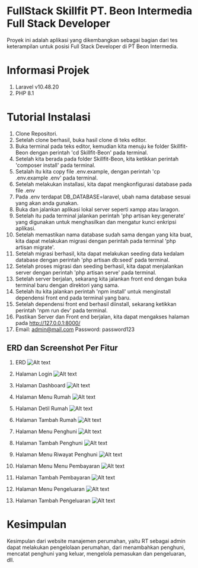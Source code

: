 # FullStack Skillfit PT. Beon Intermedia Full Stack Developer
Proyek ini adalah aplikasi yang dikembangkan sebagai bagian dari tes keterampilan untuk posisi Full Stack Developer di PT Beon Intermedia.

# Informasi Projek
1. Laravel v10.48.20
2. PHP 8.1

# Tutorial Instalasi 
 1. Clone Repositori.
 2. Setelah clone berhasil, buka hasil clone di teks editor.
 3. Buka terminal pada teks editor, kemudian kita menuju ke folder Skillfit-Beon dengan perintah 'cd Skillfit-Beon' pada terminal.
 4. Setelah kita berada pada folder Skillfit-Beon, kita ketikkan perintah 'composer install' pada terminal.
 5. Setalah itu kita copy file .env.example, dengan perintah 'cp .env.example .env' pada terminal.
 6. Setelah melakukan installasi, kita dapat mengkonfigurasi database pada file .env
 7. Pada .env terdapat DB_DATABASE=laravel, ubah nama database sesuai yang akan anda gunakan.
 8. Buka dan jalankan aplikasi lokal server seperti xampp atau laragon.
 9. Setelah itu pada terminal jalankan perintah 'php artisan key:generate' yang digunakan untuk menghasilkan dan mengatur kunci enkripsi aplikasi.
 10. Setelah memastikan nama database sudah sama dengan yang kita buat, kita dapat melakukan migrasi dengan perintah pada terminal 'php artisan migrate'.
 11. Setelah migrasi berhasil, kita dapat melakukan seeding data kedalam database dengan perintah 'php artisan db:seed' pada terminal.
 12. Setelah proses migrasi dan seeding berhasil, kita dapat menjalankan server dengan perintah 'php artisan serve' pada terminal.
 13. Setelah server berjalan, sekarang kita jalankan front end dengan buka terminal baru dengan direktori yang sama.
 14. Setelah itu kita jalankan perintah 'npm install' untuk menginstall dependensi front end pada terminal yang baru.
 15. Setelah dependensi front end berhasil diinstall, sekarang ketikkan perintah 'npm run dev' pada terminal.
 16. Pastikan Server dan Front end berjalan, kita dapat mengakses halaman pada http://127.0.0.1:8000/ 
 17. Email: admin@mail.com  Password: password123

## ERD dan Screenshot Per Fitur
1. ERD
![Alt text](/Image/ERD%20Perumahan.png)

2. Halaman Login
![Alt text](/Image/halaman-login.png)

3. Halaman Dashboard
![Alt text](/Image/halaman-dashboard.png)

4. Halaman Menu Rumah
![Alt text](/Image/menu-rumah.png)

5. Halaman Detil Rumah
![Alt text](/Image/detil-rumah.png)

6. Halaman Tambah Rumah
![Alt text](/Image/tambah-rumah.png)

7. Halaman Menu Penghuni
![Alt text](/Image/menu-penghuni.png)

8. Halaman Tambah Penghuni
![Alt text](/Image/tambah-penghuni.png)

9. Halaman Menu Riwayat Penghuni
![Alt text](/Image/menu-riwayatpenghuni.png)

10. Halaman Menu Menu Pembayaran
![Alt text](/Image/menu-pembayaran.png)

11. Halaman Tambah Pembayaran
![Alt text](/Image/tambah-pembayaran.png)

12. Halaman Menu Pengeluaran
![Alt text](/Image/menu-pengeluaran.png)

13. Halaman Tambah Pengeluaran
![Alt text](/Image/tambah-pengeluaran.png)


# Kesimpulan
Kesimpulan dari website manajemen perumahan, yaitu RT sebagai admin dapat melakukan pengelolaan perumahan, dari menambahkan penghuni, mencatat penghuni yang keluar, mengelola pemasukan dan pengeluaran, dll.